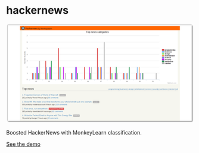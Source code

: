 # hackernews

![Screenshot](screenshot.png)

Boosted HackerNews with MonkeyLearn classification.

[See the demo][demo]

[demo]: http://hackernews.demos.monkeylearn.com/

